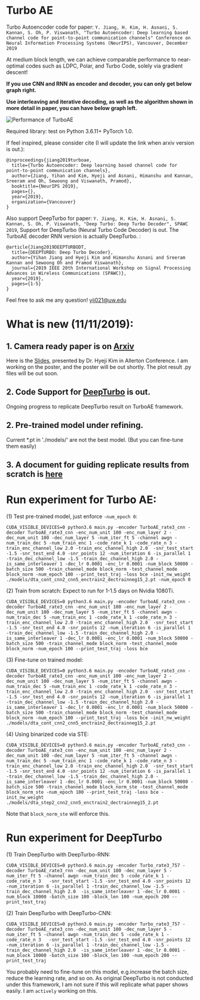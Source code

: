 # Turbo AE
Turbo Autoencoder code for paper: `Y. Jiang, H. Kim, H. Asnani, S. Kannan, S. Oh, P. Viswanath, "Turbo Autoencoder: Deep learning based channel code for point-to-point communication channels" Conference on Neural Information Processing Systems (NeurIPS), Vancouver, December 2019` 

At medium block length, we can achieve comparable performance to near-optimal codes such as LDPC, Polar, and Turbo Code, solely via gradient descent! 

**If you use CNN and RNN as encoder and decoder, you can only get below graph right.**

**Use interleaving and iterative decoding, as well as the algorithm shown in more detail in paper, you can have below graph left.**

![Performance of TurboAE](./docs/turboae_perf.png)



Required library: test on Python 3.6.11+ PyTorch 1.0.

If feel inspired, please consider cite (I will update the link when arxiv version is out.):

    @inproceedings{jiang2019turboae,
      title={Turbo Autoencoder: Deep learning based channel code for point-to-point communication channels},
      author={Jiang, Yihan and Kim, Hyeji and Asnani, Himanshu and Kannan, Sreeram and Oh, Sewoong and Viswanath, Pramod},
      booktitle={NeurIPS 2019},
      pages={},
      year={2019},
      organization={Vancouver}
    }

Also support DeepTurbo for paper: `Y. Jiang, H. Kim, H. Asnani, S. Kannan, S. Oh, P. Viswanath, "Deep Turbo: Deep Turbo Decoder", SPAWC 2019`, Support for DeepTurbo (Neural Turbo Code Decoder) is out. The TurboAE decoder RNN version is actually DeepTurbo.
:

    @article{Jiang2019DEEPTURBODT,
      title={DEEPTURBO: Deep Turbo Decoder},
      author={Yihan Jiang and Hyeji Kim and Himanshu Asnani and Sreeram Kannan and Sewoong Oh and Pramod Viswanath},
      journal={2019 IEEE 20th International Workshop on Signal Processing Advances in Wireless Communications (SPAWC)},
      year={2019},
      pages={1-5}
    }


Feel free to ask me any question! yij021@uw.edu

# What is new (11/11/2019): 
## 1. Camera ready paper is on [Arxiv](https://arxiv.org/abs/1911.03038)
Here is the [Slides](https://github.com/yihanjiang/turboae/blob/master/docs/TurboAE_slides.pdf), presented by Dr. Hyeji Kim in Allerton Conference.
I am working on the poster, and the poster will be out shortly. The plot result .py files will be out soon.


## 2. Code Support for [DeepTurbo](https://arxiv.org/abs/1903.02295) is out.
Ongoing progress to replicate DeepTurbo result on TurboAE framework.

## 2. Pre-trained model under refining. 
Current *.pt in './models/' are not the best model. (But you can fine-tune them easily) 

## 3. A document for guiding replicate results from scratch is [here](https://github.com/yihanjiang/turboae/blob/master/docs/howtos.md)


# Run experiment for Turbo AE:

(1) Test pre-trained model, just enforce `-num_epoch 0`:

    CUDA_VISIBLE_DEVICES=0 python3.6 main.py -encoder TurboAE_rate3_cnn -decoder TurboAE_rate3_cnn -enc_num_unit 100 -enc_num_layer 2 -dec_num_unit 100 -dec_num_layer 5 -num_iter_ft 5 -channel awgn -num_train_dec 5 -num_train_enc 1 -code_rate_k 1 -code_rate_n 3 -train_enc_channel_low 2.0 -train_enc_channel_high 2.0  -snr_test_start -1.5 -snr_test_end 4.0 -snr_points 12 -num_iteration 6 -is_parallel 1 -train_dec_channel_low -1.5 -train_dec_channel_high 2.0 -is_same_interleaver 1 -dec_lr 0.0001 -enc_lr 0.0001 -num_block 50000 -batch_size 500 -train_channel_mode block_norm -test_channel_mode block_norm -num_epoch 100 --print_test_traj -loss bce -init_nw_weight ./models/dta_cont_cnn2_cnn5_enctrain2_dectrainneg15_2.pt -num_epoch 0

(2) Train from scratch: Expect to run for 1-1.5 days on Nvidia 1080Ti.

    CUDA_VISIBLE_DEVICES=0 python3.6 main.py -encoder TurboAE_rate3_cnn -decoder TurboAE_rate3_cnn -enc_num_unit 100 -enc_num_layer 2 -dec_num_unit 100 -dec_num_layer 5 -num_iter_ft 5 -channel awgn -num_train_dec 5 -num_train_enc 1 -code_rate_k 1 -code_rate_n 3 -train_enc_channel_low 2.0 -train_enc_channel_high 2.0  -snr_test_start -1.5 -snr_test_end 4.0 -snr_points 12 -num_iteration 6 -is_parallel 1 -train_dec_channel_low -1.5 -train_dec_channel_high 2.0 -is_same_interleaver 1 -dec_lr 0.0001 -enc_lr 0.0001 -num_block 50000 -batch_size 500 -train_channel_mode block_norm -test_channel_mode block_norm -num_epoch 100 --print_test_traj -loss bce 

(3) Fine-tune on trained model:

    CUDA_VISIBLE_DEVICES=0 python3.6 main.py -encoder TurboAE_rate3_cnn -decoder TurboAE_rate3_cnn -enc_num_unit 100 -enc_num_layer 2 -dec_num_unit 100 -dec_num_layer 5 -num_iter_ft 5 -channel awgn -num_train_dec 5 -num_train_enc 1 -code_rate_k 1 -code_rate_n 3 -train_enc_channel_low 2.0 -train_enc_channel_high 2.0  -snr_test_start -1.5 -snr_test_end 4.0 -snr_points 12 -num_iteration 6 -is_parallel 1 -train_dec_channel_low -1.5 -train_dec_channel_high 2.0 -is_same_interleaver 1 -dec_lr 0.0001 -enc_lr 0.0001 -num_block 50000 -batch_size 500 -train_channel_mode block_norm -test_channel_mode block_norm -num_epoch 100 --print_test_traj -loss bce -init_nw_weight ./models/dta_cont_cnn2_cnn5_enctrain2_dectrainneg15_2.pt


(4) Using binarized code via STE:

    CUDA_VISIBLE_DEVICES=0 python3.6 main.py -encoder TurboAE_rate3_cnn -decoder TurboAE_rate3_cnn -enc_num_unit 100 -enc_num_layer 2 -dec_num_unit 100 -dec_num_layer 5 -num_iter_ft 5 -channel awgn -num_train_dec 5 -num_train_enc 1 -code_rate_k 1 -code_rate_n 3 -train_enc_channel_low 2.0 -train_enc_channel_high 2.0  -snr_test_start -1.5 -snr_test_end 4.0 -snr_points 12 -num_iteration 6 -is_parallel 1 -train_dec_channel_low -1.5 -train_dec_channel_high 2.0 -is_same_interleaver 1 -dec_lr 0.0001 -enc_lr 0.0001 -num_block 50000 -batch_size 500 -train_channel_mode block_norm_ste -test_channel_mode block_norm_ste -num_epoch 100 --print_test_traj -loss bce -init_nw_weight ./models/dta_step2_cnn2_cnn5_enctrain2_dectrainneg15_2.pt

Note that `block_norm_ste` will enforce this.

# Run experiment for DeepTurbo

(1) Train DeepTurbo with DeepTurbo-RNN:

    CUDA_VISIBLE_DEVICES=0 python3.6 main.py -encoder Turbo_rate3_757 -decoder TurboAE_rate3_rnn -dec_num_unit 100 -dec_num_layer 5 -num_iter_ft 5 -channel awgn -num_train_dec 5 -code_rate_k 1 -code_rate_n 3   -snr_test_start -1.5 -snr_test_end 4.0 -snr_points 12 -num_iteration 6 -is_parallel 1 -train_dec_channel_low -1.5 -train_dec_channel_high 2.0  -is_same_interleaver 1 -dec_lr 0.0001 -num_block 10000 -batch_size 100 -block_len 100 -num_epoch 200 --print_test_traj

(2) Train DeepTurbo with DeepTurbo-CNN:
 
    CUDA_VISIBLE_DEVICES=0 python3.6 main.py -encoder Turbo_rate3_757 -decoder TurboAE_rate3_cnn -dec_num_unit 100 -dec_num_layer 5 -num_iter_ft 5 -channel awgn -num_train_dec 5 -code_rate_k 1 -code_rate_n 3   -snr_test_start -1.5 -snr_test_end 4.0 -snr_points 12 -num_iteration 6 -is_parallel 1 -train_dec_channel_low -1.5 -train_dec_channel_high 2.0  -is_same_interleaver 1 -dec_lr 0.0001 -num_block 10000 -batch_size 100 -block_len 100 -num_epoch 200 --print_test_traj

You probably need to fine-tune on this model, e.g.increase the batch size, reduce the learning rate, and so on. 
As original DeepTurbo is not conducted under this framework, I am not sure if this will replicate what paper shows easily.
I am `actively` working on this.
